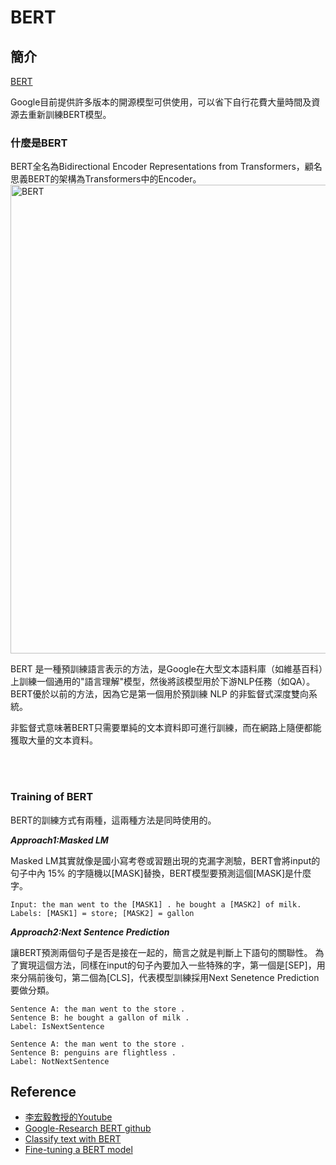 # BERT
## 簡介
[BERT](https://github.com/google-research/bert)

Google目前提供許多版本的開源模型可供使用，可以省下自行花費大量時間及資源去重新訓練BERT模型。
### 什麼是BERT
BERT全名為Bidirectional Encoder Representations from Transformers，顧名思義BERT的架構為Transformers中的Encoder。
<img src="https://i.imgur.com/ZYBeNQF.png" alt="BERT" width="750"/>

BERT 是一種預訓練語言表示的方法，是Google在大型文本語料庫（如維基百科）上訓練一個通用的"語言理解"模型，然後將該模型用於下游NLP任務（如QA）。BERT優於以前的方法，因為它是第一個用於預訓練 NLP 的非監督式深度雙向系統。

非監督式意味著BERT只需要單純的文本資料即可進行訓練，而在網路上隨便都能獲取大量的文本資料。

<br></br>
### Training of BERT
BERT的訓練方式有兩種，這兩種方法是同時使用的。

***Approach1:Masked LM***

Masked LM其實就像是國小寫考卷或習題出現的克漏字測驗，BERT會將input的句子中內 15% 的字隨機以[MASK]替換，BERT模型要預測這個[MASK]是什麼字。
```
Input: the man went to the [MASK1] . he bought a [MASK2] of milk.
Labels: [MASK1] = store; [MASK2] = gallon
```

***Approach2:Next Sentence Prediction***

讓BERT預測兩個句子是否是接在一起的，簡言之就是判斷上下語句的關聯性。 
為了實現這個方法，同樣在input的句子內要加入一些特殊的字，第一個是[SEP]，用來分隔前後句，第二個為[CLS]，代表模型訓練採用Next Senetence Prediction要做分類。
```
Sentence A: the man went to the store .
Sentence B: he bought a gallon of milk .
Label: IsNextSentence
```
```
Sentence A: the man went to the store .
Sentence B: penguins are flightless .
Label: NotNextSentence
```


## Reference
* [李宏毅教授的Youtube](https://www.youtube.com/c/HungyiLeeNTU/videos)
* [Google-Research BERT github](https://github.com/google-research/bert)
* [Classify text with BERT](https://www.tensorflow.org/text/tutorials/classify_text_with_bert)
* [Fine-tuning a BERT model](https://www.tensorflow.org/text/tutorials/fine_tune_bert)
